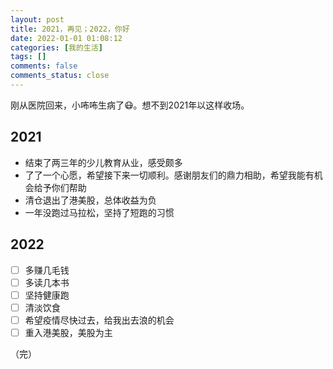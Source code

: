 ```yaml
---
layout: post
title: 2021，再见；2022，你好
date: 2022-01-01 01:08:12
categories: [我的生活]
tags: []
comments: false
comments_status: close
---
```


刚从医院回来，小咘咘生病了😷。想不到2021年以这样收场。

<!-- more -->

## 2021

* 结束了两三年的少儿教育从业，感受颇多
* 了了一个心愿，希望接下来一切顺利。感谢朋友们的鼎力相助，希望我能有机会给予你们帮助
* 清仓退出了港美股，总体收益为负
* 一年没跑过马拉松，坚持了短跑的习惯

## 2022

- [ ] 多赚几毛钱
- [ ] 多读几本书
- [ ] 坚持健康跑
- [ ] 清淡饮食
- [ ] 希望疫情尽快过去，给我出去浪的机会
- [ ] 重入港美股，美股为主

（完）